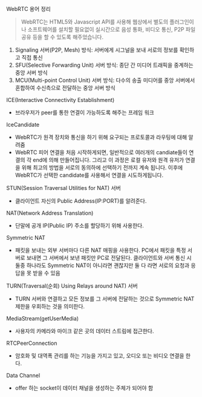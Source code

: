 WebRTC 용어 정리
>WebRTC는 HTML5와 Javascript API를 사용해 웹상에서 별도의 플러그인이나 소프트웨어를 설치할 필요없이 실시간으로 음성 통화, 비디오 통신, P2P 파일 공유 등을 할 수 있도록 해주었습니다.

1. Signaling 서버(P2P, Mesh) 방식: 서버에게 시그널을 보내 서로의 정보를 확인하고 직접 통신
2. SFU(Selective Forwarding Unit) 서버 방식: 종단 간 미디어 트래픽을 중계하는 중앙 서버 방식
3. MCU(Multi-point Control Unit) 서버 방식: 다수의 송출 미디어를 중앙 서버에서 혼합하여 수신측으로 전달하는 중앙 서버 방식

ICE(Interactive Connectivity Establishment)

- 브라우저가 peer를 통한 연결이 가능하도록 해주는 프레임 워크

IceCandidate

- WebRTC가 원격 장치와 통신을 하기 위해 요구되는 프로토콜과 라우팅에 대해 알려줌
- WebRTC 피어 연결을 처음 시작하게되면, 일반적으로 여러개의 candiate들이 연결의 각 end에 의해 만들어집니다. 그리고 이 과정은 로컬 유저와 원격 유저가 연결을 위해 최고의 방법을 서로의 동의하에 선택하기 전까지 계속 됩니다. 이후에 WebRTC가 선택한 candidate를 사용해서 연결을 시도하게됩니다.

STUN(Session Traversal Utilities for NAT) 서버

- 클라이언트 자신의 Public Address(IP:PORT)를 알려준다.

NAT(Network Address Translation)

- 단말에 공개 IP(Public IP) 주소를 할당하기 위해 사용한다.

Symmetric NAT

- 패킷을 보내는 외부 서버마다 다른 NAT 매핑을 사용한다. PC에서 패킷을 특정 서버로 보내면 그 서버에서 보낸 패킷만 PC로 전달된다.
  클라이언트와 서버 통신 시 둘중 하나라도 Symmetric NAT이 아니라면 괜찮지만 둘 다 라면 서로의 요청과 응답을 못 받을 수 있음

TURN(Traversal(순회) Using Relays around NAT) 서버

- TURN 서버와 연결하고 모든 정보를 그 서버에 전달하는 것으로 Symmetric NAT 제한을 우회하는 것을 의미한다.

MediaStream(getUserMedia)

- 사용자의 카메라와 마이크 같은 곳의 데이터 스트림에 접근한다.

RTCPeerConnection

- 암호화 및 대역폭 관리를 하는 기능을 가지고 있고, 오디오 또는 비디오 연결을 한다.

Data Channel

- offer 하는 socket이 데이터 채널을 생성하는 주체가 되어야 함
